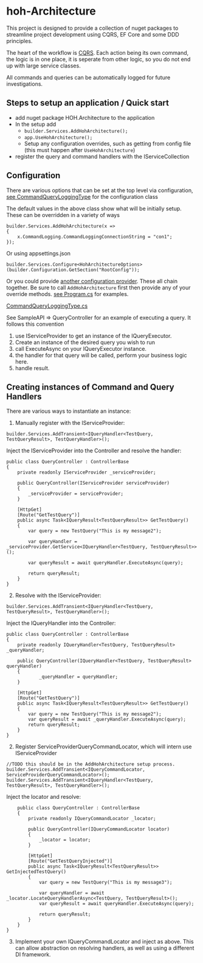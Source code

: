 # hoh-Architecture

This project is designed to provide a collection of nuget packages to streamline project development using CQRS, EF Core and some DDD principles.

The heart of the workflow is [CQRS](https://martinfowler.com/bliki/CQRS.html). Each action being its own command, the logic is in one place, it is seperate from other logic, so you do not end up with large service classes.

All commands and queries can be automatically logged for future investigations.

## Steps to setup an application / Quick start

- add nuget package HOH.Architecture to the application
- In the setup add
	- `builder.Services.AddHohArchitecture();`
	- `app.UseHohArchitecture();`
	- Setup any configuration overrides, such as getting from config file (this must happen after `UseHohArchitecture`)
- register the query and command handlers with the IServiceCollection

## Configuration
There are various options that can be set at the top level via configuration, [see CommandQueryLoggingType](framework/hoh.architecture.scaffolding/Configuration/CommandQueryLoggingType.cs) for the configuration class

The default values in the above class show what will be initially setup.  These can be overridden in a variety of ways

```
builder.Services.AddHohArchitecture(x =>
{
    x.CommandLogging.CommandLoggingConnectionString = "con1";
});
```
Or using appsettings.json
```
builder.Services.Configure<HohArchitectureOptions>(builder.Configuration.GetSection("RootConfig"));
```
Or you could provide [another configuration provider](SampleApi/CustomConfigurationProvider/InMemoryTestCustomConfigurationProvider.cs). These all chain together.  Be sure to call `AddHohArchitecture` first then provide any of your override methods. [see Program.cs](SampleApi/Program.cs) for examples.

[CommandQueryLoggingType.cs](framework/hoh.architecture.scaffolding/Configuration/HohArchitectureOptions.cs)

See SampleAPI => QueryController for an example of executing a query.  It follows this convention
1. use IServiceProvider to get an instance of the IQueryExecutor.
2. Create an instance of the desired query you wish to run
3. call ExecuteAsync on your IQueryExecutor instance.
4. the handler for that query will be called, perform your business logic here.
5. handle result.

## Creating instances of Command and Query Handlers

There are various ways to instantiate an instance:

 1) Manually register with the IServiceProvider:

 `builder.Services.AddTransient<IQueryHandler<TestQuery, TestQueryResult>, TestQueryHandler>();`

Inject the IServiceProvider into the Controller and resolve the handler:

```
public class QueryController : ControllerBase
{
    private readonly IServiceProvider _serviceProvider;
    
    public QueryController(IServiceProvider serviceProvider)
    {
        _serviceProvider = serviceProvider;
    }

    [HttpGet]
    [Route("GetTestQuery")]
    public async Task<IQueryResult<TestQueryResult>> GetTestQuery()
    {
        var query = new TestQuery("This is my message2");
    
        var queryHandler = _serviceProvider.GetService<IQueryHandler<TestQuery, TestQueryResult>>();
    
        var queryResult = await queryHandler.ExecuteAsync(query);
    
        return queryResult;
    }
}
```


 2) Resolve with the IServiceProvider:

 `builder.Services.AddTransient<IQueryHandler<TestQuery, TestQueryResult>, TestQueryHandler>();`

Inject the IQueryHandler into the Controller:

```
public class QueryController : ControllerBase
{
    private readonly IQueryHandler<TestQuery, TestQueryResult> _queryHandler;
    
    public QueryController(IQueryHandler<TestQuery, TestQueryResult> queryHandler)
    {
            _queryHandler = queryHandler;
    }

    [HttpGet]
    [Route("GetTestQuery")]
    public async Task<IQueryResult<TestQueryResult>> GetTestQuery()
    {
        var query = new TestQuery("This is my message2");
        var queryResult = await _queryHandler.ExecuteAsync(query);
        return queryResult;
    }
}
```

2) Register ServiceProviderQueryCommandLocator, which will intern use IServiceProvider

```
//TODO this should be in the AddHohArchitecture setup process.
builder.Services.AddTransient<IQueryCommandLocator, ServiceProviderQueryCommandLocator>();
builder.Services.AddTransient<IQueryHandler<TestQuery, TestQueryResult>, TestQueryHandler>();
```

Inject the locator and resolve:

```
    public class QueryController : ControllerBase
    {
        private readonly IQueryCommandLocator _locator;

        public QueryController(IQueryCommandLocator locator)
        {
            _locator = locator;
        }

        [HttpGet]
        [Route("GetTestQueryInjected")]
        public async Task<IQueryResult<TestQueryResult>> GetInjectedTestQuery()
        {
            var query = new TestQuery("This is my message3");

            var queryHandler = await _locator.LocateQueryHandlerAsync<TestQuery, TestQueryResult>();
            var queryResult = await queryHandler.ExecuteAsync(query);

            return queryResult;
        }
    }
}
```

3) Implement your own IQueryCommandLocator and inject as above. This can allow abstraction on resolving handlers, as well as using a different DI framework.